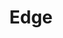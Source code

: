 ---
facebook: https://www.facebook.com/MicrosoftEdge/
github: MicrosoftEdge
logohandle: microsoft_edge
sort: edge
title: Edge
twitter: MicrosoftEdge
website: https://www.microsoft.com/en-us/windows/microsoft-edge
wikipedia: https://en.wikipedia.org/wiki/Microsoft_Edge
---